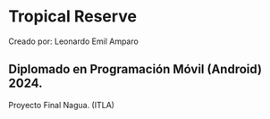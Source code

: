 # Tropical Reserve
Creado por: 
Leonardo Emil Amparo

## Diplomado en Programación Móvil (Android) 2024. 
Proyecto Final Nagua. (ITLA)